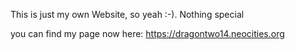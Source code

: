 This is just my own Website, so yeah :-). Nothing special

you can find my page now here: https://dragontwo14.neocities.org
